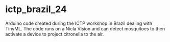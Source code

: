 # ictp_brazil_24
Arduino code created during the ICTP workshop in Brazil dealing with TinyML. The code runs on a Nicla Vision and can detect mosquitoes to then activate a device to project citronella to the air.

